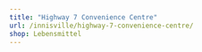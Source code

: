 ```yaml
---
title: "Highway 7 Convenience Centre"
url: /innisville/highway-7-convenience-centre/
shop: Lebensmittel
---
```

